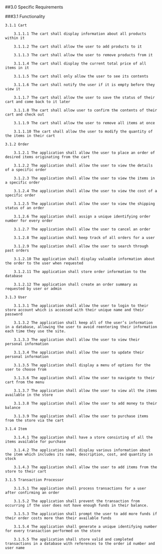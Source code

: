 ##3.0 Specific Requirements

###3.1 Functionality

	3.1.1 Cart

	    3.1.1.1 The cart shall display information about all products within it

		3.1.1.2 The cart shall allow the user to add products to it

		3.1.1.3 The cart shall allow the user to remove products from it

		3.1.1.4 The cart shall display the current total price of all items in it

		3.1.1.5 The cart shall only allow the user to see its contents

		3.1.1.6 The cart shall notify the user if it is empty before they view it

		3.1.1.7 The cart shall allow the user to save the status of their cart and come back to it later

		3.1.1.8 The cart shall allow user to confirm the contents of their cart and check out

		3.1.1.9 The cart shall allow the user to remove all items at once

		3.1.1.10 The cart shall allow the user to modify the quantity of the items in their cart

    3.1.2 Order

		3.1.2.1 The application shall allow the user to place an order of desired items originating from the cart

		3.1.2.2 The application shall allow the user to view the details of a specific order

		3.1.2.3 The application shall allow the user to view the items in a specific order

		3.1.2.4 The application shall allow the user to view the cost of a specific order

		3.1.2.5 The application shall allow the user to view the shipping status of an order

		3.1.2.6 The application shall assign a unique identifying order number for every order

		3.1.2.7 The application shall allow the user to cancel an order

		3.1.2.8 The application shall keep track of all orders for a user

		3.1.2.9 The application shall allow the user to search through past orders

		3.1.2.10 The application shall display valuable information about the order to the user when requested

		3.1.2.11 The application shall store order information to the database

		3.1.2.12 The application shall create an order summary as requested by user or admin

	3.1.3 User

		3.1.3.1 The application shall allow the user to login to their store account which is accessed with their unique name and their password

		3.1.3.2 The application shall keep all of the user’s information in a database, allowing the user to avoid reentering their information each time they use the site.

		3.1.3.3 The application shall allow the user to view their personal information

		3.1.3.4 The application shall allow the user to update their personal information

		3.1.3.5 The application shall display a menu of options for the user to choose from

		3.1.3.6 The application shall allow the user to navigate to their cart from the menu

		3.1.3.7 The application shall allow the user to view all the items available in the store

		3.1.3.8 The application shall allow the user to add money to their balance

		3.1.3.9 The application shall allow the user to purchase items from the store via the cart

	3.1.4 Item

		3.1.4.1 The application shall have a store consisting of all the items available for purchase

		3.1.4.2 The application shall display various information about the item which includes its name, description, cost, and quantity in stock

		3.1.4.3 The application shall allow the user to add items from the store to their cart

	3.1.5 Transaction Processor

		3.1.5.1 The application shall process transactions for a user after confirming an order

		3.1.5.2 The application shall prevent the transaction from occurring if the user does not have enough funds in their balance.

		3.1.5.3 The application shall prompt the user to add more funds if their order costs more than their available funds

		3.1.5.4 The application shall generate a unique identifying number for every transaction performed on the store

		3.1.5.5 The application shall store valid and completed transactions in a database with references to the order id number and user name


